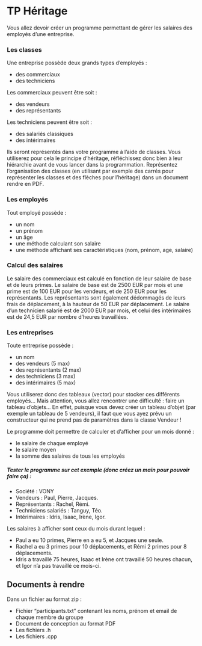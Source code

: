 # TP Héritage

Vous allez devoir créer un programme permettant de gérer les salaires des employés d’une entreprise.

### Les classes

Une entreprise possède deux grands types d’employés :
* des commerciaux
* des techniciens

Les commerciaux peuvent être soit :
* des vendeurs
* des représentants

Les techniciens peuvent être soit :
* des salariés classiques
* des intérimaires

Ils seront représentés dans votre programme à l’aide de classes. Vous utiliserez pour cela le principe d’héritage, réfléchissez donc bien à leur hiérarchie avant de vous lancer dans la programmation.
Représentez l’organisation des classes (en utilisant par exemple des carrés pour représenter les classes et des flèches pour l’héritage) dans un document rendre en PDF.

### Les employés

Tout employé possède : 
* un nom
* un prénom
* un âge
* une méthode calculant son salaire 
* une méthode affichant ses caractéristiques (nom, prénom, age, salaire)

### Calcul des salaires

Le salaire des commerciaux est calculé en fonction de leur salaire de base et de leurs primes.
Le salaire de base est de 2500 EUR par mois et une prime est de 100 EUR pour les vendeurs, et de 250 EUR pour les représentants. Les représentants sont également dédommagés de leurs frais de déplacement, à la hauteur de 50 EUR par déplacement.
Le salaire d’un technicien salarié est de 2000 EUR par mois, et celui des intérimaires est de 24,5 EUR par nombre d’heures travaillées.

### Les entreprises

Toute entreprise possède : 
* un nom
* des vendeurs (5 max)
* des représentants (2 max)
* des techniciens (3 max)
* des intérimaires (5 max)

Vous utiliserez donc des tableaux (vector) pour stocker ces différents employés… Mais attention, vous allez rencontrer une difficulté : faire un tableau d’objets… En effet, puisque vous devez créer un tableau d’objet (par exemple un tableau de 5 vendeurs), il faut que vous ayez prévu un constructeur qui ne prend pas de paramètres dans la classe Vendeur !

Le programme doit permettre de calculer et d’afficher pour un mois donné : 
* le salaire de chaque employé
* le salaire moyen
* la somme des salaires de tous les employés

##### Tester le programme sur cet exemple (donc créez un main pour pouvoir faire ça) :
* Société : VONY
* Vendeurs : Paul, Pierre, Jacques.
* Représentants : Rachel, Rémi.
* Techniciens salariés : Tanguy, Téo.
* Intérimaires : Idris, Isaac, Irène, Igor.

Les salaires à afficher sont ceux du mois durant lequel :

* Paul a eu 10 primes, Pierre en a eu 5, et Jacques une seule.
* Rachel a eu 3 primes pour 10 déplacements, et Rémi 2 primes pour 8
déplacements.
* Idris a travaillé 75 heures, Isaac et Irène ont travaillé 50 heures chacun, et Igor n’a pas travaillé ce mois-ci.

## Documents à rendre

Dans un fichier au format zip :

* Fichier “participants.txt” contenant les noms, prénom et email de chaque membre du groupe
* Document de conception au format PDF
* Les fichiers .h
* Les fichiers .cpp